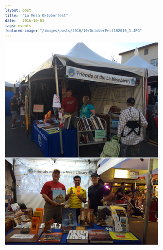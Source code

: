 ```yaml
---
layout: post
title:  "La Mesa Oktoberfest"
date:   2016-10-01
tags: events
featured-image: "/images/posts/2016/10/OctoberFest102016_1.JPG"
---
```

<!--more-->
![](/images/posts/2016/10/OctoberFest102016_1.JPG)
![](/images/posts/2016/10/OctoberFest102016_2.jpg)
